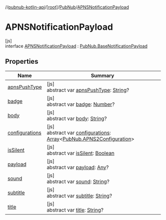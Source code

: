 //[pubnub-kotlin-api](../../../../index.md)/[[root]](../../index.md)/[PubNub](../index.md)/[APNSNotificationPayload](index.md)

# APNSNotificationPayload

[js]\
interface [APNSNotificationPayload](index.md) : [PubNub.BaseNotificationPayload](../-base-notification-payload/index.md)

## Properties

| Name | Summary |
|---|---|
| [apnsPushType](apns-push-type.md) | [js]<br>abstract var [apnsPushType](apns-push-type.md): [String](https://kotlinlang.org/api/latest/jvm/stdlib/kotlin-stdlib/kotlin/-string/index.html)? |
| [badge](../-base-notification-payload/badge.md) | [js]<br>abstract var [badge](../-base-notification-payload/badge.md): [Number](https://kotlinlang.org/api/latest/jvm/stdlib/kotlin-stdlib/kotlin/-number/index.html)? |
| [body](../-base-notification-payload/body.md) | [js]<br>abstract var [body](../-base-notification-payload/body.md): [String](https://kotlinlang.org/api/latest/jvm/stdlib/kotlin-stdlib/kotlin/-string/index.html)? |
| [configurations](configurations.md) | [js]<br>abstract var [configurations](configurations.md): [Array](https://kotlinlang.org/api/latest/jvm/stdlib/kotlin-stdlib/kotlin/-array/index.html)&lt;[PubNub.APNS2Configuration](../-a-p-n-s2-configuration/index.md)&gt; |
| [isSilent](is-silent.md) | [js]<br>abstract var [isSilent](is-silent.md): [Boolean](https://kotlinlang.org/api/latest/jvm/stdlib/kotlin-stdlib/kotlin/-boolean/index.html) |
| [payload](../-base-notification-payload/payload.md) | [js]<br>abstract var [payload](../-base-notification-payload/payload.md): [Any](https://kotlinlang.org/api/latest/jvm/stdlib/kotlin-stdlib/kotlin/-any/index.html)? |
| [sound](../-base-notification-payload/sound.md) | [js]<br>abstract var [sound](../-base-notification-payload/sound.md): [String](https://kotlinlang.org/api/latest/jvm/stdlib/kotlin-stdlib/kotlin/-string/index.html)? |
| [subtitle](../-base-notification-payload/subtitle.md) | [js]<br>abstract var [subtitle](../-base-notification-payload/subtitle.md): [String](https://kotlinlang.org/api/latest/jvm/stdlib/kotlin-stdlib/kotlin/-string/index.html)? |
| [title](../-base-notification-payload/title.md) | [js]<br>abstract var [title](../-base-notification-payload/title.md): [String](https://kotlinlang.org/api/latest/jvm/stdlib/kotlin-stdlib/kotlin/-string/index.html)? |
